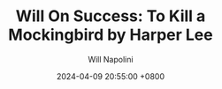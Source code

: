 ---
title: "Will On Success: To Kill a Mockingbird by Harper Lee"
author: Will Napolini
date: 2024-04-09 20:55:00 +0800
categories: [Mindset, Book-summaries]
tags:
  [
    to-kill-a-mockingbird,
    harper-lee,
    mockingbird,
    racial-injustice,
    small-town-life,
    tom-robinson,
    scout-finch,
    jem-finch,
    boo-radley,
    moral-lessons,
    empathy,
    courtroom-drama,
    racial-equality,
    atticus-finch,
    coming-of-age,
    southern-literature,
    prejudice,
    social-issues,
    moral-growth,
    character-study,
    book-clubs,
    american-classic,
    justice,
    literary-analysis,
    moral-courage,
    historical-context,
    tolerance,
    civil-rights,
    book-summary,
    educational-resource,
    timeless-novel,
    moral-values,
    empathy-in-literature,
    southern-gothic,
    human-nature,
    racism,
    moral-renewal,
    moral-responsibility,
    literary-fiction,
    classic-literature,
    childhood-memories,
    american-literature,
    morality-tales,
    moral-lessons-in-literature,
    teaching-resources,
    literary-classics,
    moral-questions,
    moral-dilemmas,
    ethical-issues,
    literary-criticism,
    american-history,
    thought-provoking
  ]
image: https://pbs.twimg.com/media/GO2H_7AXQAAqSiS?format=jpg&name=large
alt: "Will On Success: To Kill a Mockingbird by Harper Lee"
fallback:
  - 
  # Replace with the URL of your backup image
  -
  # Replace with the URL of your backup image
---